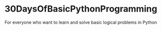 # 30DaysOfBasicPythonProgramming
For everyone who want to learn and solve basic logical problems in Python
